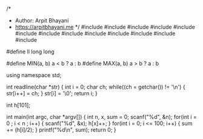 /*
 *  Author: Arpit Bhayani
 *  https://arpitbhayani.me
 */
#include <cmath>
#include <cstdio>
#include <cstdlib>
#include <climits>
#include <deque>
#include <iostream>
#include <list>
#include <limits>
#include <map>
#include <queue>
#include <set>
#include <stack>
#include <vector>

#define ll long long

#define MIN(a, b) a < b ? a : b
#define MAX(a, b) a > b ? a : b

using namespace std;

int readline(char *str) {
    int i = 0;
    char ch;
    while((ch = getchar()) != '\n') {
        str[i++] = ch;
    }
    str[i] = '\0';
    return i;
}

int h[101];

int main(int argc, char *argv[]) {
    int n, x, sum = 0;
    scanf("%d", &n);
    for(int i = 0 ; i < n ; i++) {
        scanf("%d", &x);
        h[x]++;
    }
    for(int i = 0; i <= 100; i++) {
        sum += (h[i]/2);
    }
    printf("%d\n", sum);
    return 0;
}
